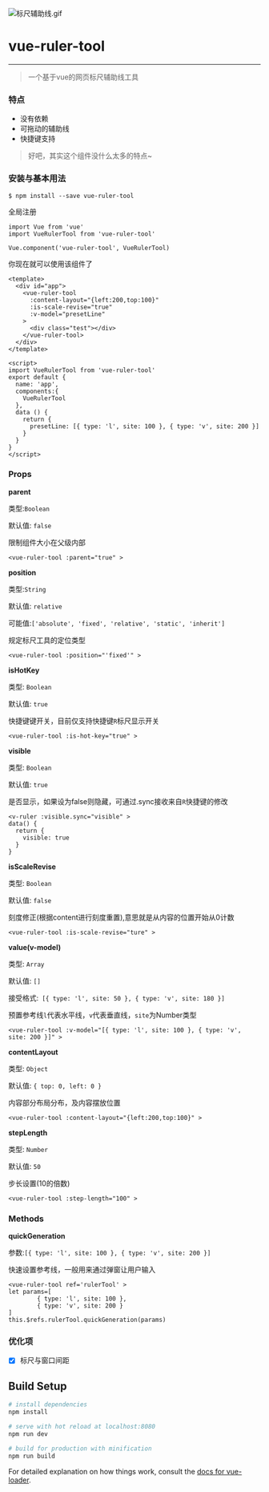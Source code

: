 ![标尺辅助线.gif](https://upload-images.jianshu.io/upload_images/12792466-b910b0ac21305c52.gif?imageMogr2/auto-orient/strip)
# vue-ruler-tool
---
>一个基于vue的网页标尺辅助线工具

### 特点
- 没有依赖
- 可拖动的辅助线
- 快捷键支持
> 好吧，其实这个组件没什么太多的特点~

### 安装与基本用法
```
$ npm install --save vue-ruler-tool
```
全局注册
```
import Vue from 'vue'
import VueRulerTool from 'vue-ruler-tool'

Vue.component('vue-ruler-tool', VueRulerTool)
```
你现在就可以使用该组件了
```
<template>
  <div id="app">
    <vue-ruler-tool
      :content-layout="{left:200,top:100}"
      :is-scale-revise="true"
      :v-model="presetLine"
    >
      <div class="test"></div>
    </vue-ruler-tool>
  </div>
</template>

<script>
import VueRulerTool from 'vue-ruler-tool'
export default {
  name: 'app',
  components:{
    VueRulerTool
  },
  data () {
    return {
      presetLine: [{ type: 'l', site: 100 }, { type: 'v', site: 200 }]
    }
  }
}
</script>
```
### Props
**parent**

类型:`Boolean`

默认值: `false`

限制组件大小在父级内部
```
<vue-ruler-tool :parent="true" >
```
**position**

类型:`String`

默认值: `relative`

可能值:`['absolute', 'fixed', 'relative', 'static', 'inherit']`

规定标尺工具的定位类型
```
<vue-ruler-tool :position="'fixed'" >
```
**isHotKey**

类型: `Boolean`

默认值: `true`

快捷键键开关，目前仅支持快捷键`R`标尺显示开关
```
<vue-ruler-tool :is-hot-key="true" >
```
**visible**

类型: `Boolean`

默认值: `true`

是否显示，如果设为false则隐藏，可通过.sync接收来自`R`快捷键的修改
```
<v-ruler :visible.sync="visible" >
data() {
  return {
    visible: true
  }
}
```
**isScaleRevise**

类型: `Boolean`

默认值: `false`

刻度修正(根据content进行刻度重置),意思就是从内容的位置开始从0计数
```
<vue-ruler-tool :is-scale-revise="ture" >
```

**value(v-model)**

类型: `Array`

默认值: `[]`

接受格式:` [{ type: 'l', site: 50 }, { type: 'v', site: 180 }]`

预置参考线`l`代表水平线，`v`代表垂直线，`site`为Number类型
```
<vue-ruler-tool :v-model="[{ type: 'l', site: 100 }, { type: 'v', site: 200 }]" >
```
**contentLayout**

类型: `Object`

默认值: `{ top: 0, left: 0 }`

内容部分布局分布，及内容摆放位置
```
<vue-ruler-tool :content-layout="{left:200,top:100}" >
```
**stepLength**

类型: `Number`

默认值: `50`

步长设置(10的倍数)
```
<vue-ruler-tool :step-length="100" >
```
### Methods

**quickGeneration**

参数:`[{ type: 'l', site: 100 }, { type: 'v', site: 200 }]`

快速设置参考线，一般用来通过弹窗让用户输入
```
<vue-ruler-tool ref='rulerTool' >
let params=[
        { type: 'l', site: 100 },
        { type: 'v', site: 200 }
]
this.$refs.rulerTool.quickGeneration(params)
```
### 优化项
- [x] 标尺与窗口间距
## Build Setup

``` bash
# install dependencies
npm install

# serve with hot reload at localhost:8080
npm run dev

# build for production with minification
npm run build
```

For detailed explanation on how things work, consult the [docs for vue-loader](http://vuejs.github.io/vue-loader).
